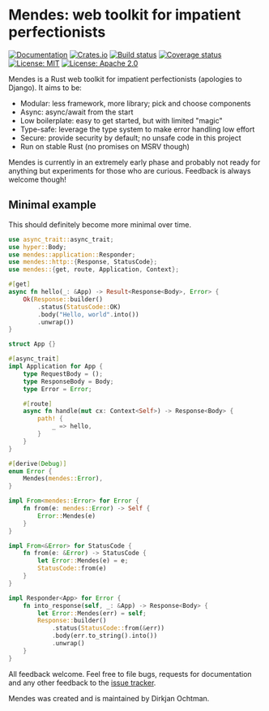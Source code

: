 # Mendes: web toolkit for impatient perfectionists

[![Documentation](https://docs.rs/mendes/badge.svg)](https://docs.rs/mendes/)
[![Crates.io](https://img.shields.io/crates/v/mendes.svg)](https://crates.io/crates/mendes)
[![Build status](https://github.com/djc/mendes/workflows/CI/badge.svg)](https://github.com/djc/mendes/actions?query=workflow%3ACI)
[![Coverage status](https://codecov.io/gh/djc/mendes/branch/master/graph/badge.svg)](https://codecov.io/gh/djc/mendes)
[![License: MIT](https://img.shields.io/badge/License-MIT-blue.svg)](LICENSE-MIT)
[![License: Apache 2.0](https://img.shields.io/badge/License-Apache%202.0-blue.svg)](LICENSE-APACHE)

Mendes is a Rust web toolkit for impatient perfectionists (apologies to Django).
It aims to be:

* Modular: less framework, more library; pick and choose components
* Async: async/await from the start
* Low boilerplate: easy to get started, but with limited "magic"
* Type-safe: leverage the type system to make error handling low effort
* Secure: provide security by default; no unsafe code in this project
* Run on stable Rust (no promises on MSRV though)

Mendes is currently in an extremely early phase and probably not ready for anything
but experiments for those who are curious. Feedback is always welcome though!

## Minimal example

This should definitely become more minimal over time.

```rust
use async_trait::async_trait;
use hyper::Body;
use mendes::application::Responder;
use mendes::http::{Response, StatusCode};
use mendes::{get, route, Application, Context};

#[get]
async fn hello(_: &App) -> Result<Response<Body>, Error> {
    Ok(Response::builder()
        .status(StatusCode::OK)
        .body("Hello, world".into())
        .unwrap())
}

struct App {}

#[async_trait]
impl Application for App {
    type RequestBody = ();
    type ResponseBody = Body;
    type Error = Error;

    #[route]
    async fn handle(mut cx: Context<Self>) -> Response<Body> {
        path! {
            _ => hello,
        }
    }
}

#[derive(Debug)]
enum Error {
    Mendes(mendes::Error),
}

impl From<mendes::Error> for Error {
    fn from(e: mendes::Error) -> Self {
        Error::Mendes(e)
    }
}

impl From<&Error> for StatusCode {
    fn from(e: &Error) -> StatusCode {
        let Error::Mendes(e) = e;
        StatusCode::from(e)
    }
}

impl Responder<App> for Error {
    fn into_response(self, _: &App) -> Response<Body> {
        let Error::Mendes(err) = self;
        Response::builder()
            .status(StatusCode::from(&err))
            .body(err.to_string().into())
            .unwrap()
    }
}
```

All feedback welcome. Feel free to file bugs, requests for documentation and
any other feedback to the [issue tracker][issues].

Mendes was created and is maintained by Dirkjan Ochtman.

[issues]: https://github.com/djc/mendes/issues
